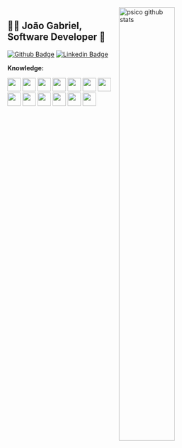 <a href="https://github.com/psico">
    <img width="50%" align="right" width="50%" alt="psico github stats" src="https://github-readme-stats.vercel.app/api?username=psico&show_icons=false&hide_border=false"/>
</a>

## :man_technologist: João Gabriel, Software Developer 🚀

[![Github Badge](https://img.shields.io/badge/-Github-000?style=flat-square&logo=Github&logoColor=white&link=)](https://github.com/psico)
[![Linkedin Badge](https://img.shields.io/badge/-LinkedIn-blue?style=flat-square&logo=Linkedin&logoColor=white&link=https://www.linkedin.com/in/jo%C3%A3o-gabriel-dos-santos-rodrigues-34378323/?locale=en_US)](https://www.linkedin.com/in/jo%C3%A3o-gabriel-dos-santos-rodrigues-34378323/?locale=en_US)

<!--
**Personal Infos:**

- 💼 Senior Systems Analyst at **Banco do Brasil**
- :computer: Knowledge: JavaScript, React, Java, Sprint Boot, PHP, Docker, SQL, MongoDB and others.
-->



**Knowledge:**  

<code><img height="30" src="https://www.vectorlogo.zone/logos/javascript/javascript-vertical.svg"></code>
<code><img height="30" src="https://www.vectorlogo.zone/logos/reactjs/reactjs-icon.svg"></code>
<code><img height="30" src="https://www.vectorlogo.zone/logos/java/java-icon.svg"></code>
<code><img height="30" src="https://www.vectorlogo.zone/logos/springio/springio-icon.svg"></code>
<code><img height="30" src="https://www.vectorlogo.zone/logos/php/php-icon.svg"></code>
<code><img height="30" src="https://www.vectorlogo.zone/logos/angular/angular-icon.svg"></code>
<code><img height="30" src="https://www.vectorlogo.zone/logos/git-scm/git-scm-icon.svg"></code>
<code><img height="30" src="https://www.vectorlogo.zone/logos/typescriptlang/typescriptlang-icon.svg"></code>
<code><img height="30" src="https://www.vectorlogo.zone/logos/nodejs/nodejs-icon.svg"></code>
<code><img height="30" src="https://www.vectorlogo.zone/logos/docker/docker-official.svg"></code>
<code><img height="30" src="https://www.vectorlogo.zone/logos/postgresql/postgresql-vertical.svg"></code>
<code><img height="30" src="https://www.vectorlogo.zone/logos/mongodb/mongodb-icon.svg"></code>
<code><img height="30" src="https://www.vectorlogo.zone/logos/firebase/firebase-icon.svg"></code>

<!-- 
**DevOps ❤️:**  

<code><img height="30" src="https://raw.githubusercontent.com/github/explore/80688e429a7d4ef2fca1e82350fe8e3517d3494d/topics/linux/linux.png"></code>
<code><img height="30" src="https://raw.githubusercontent.com/github/explore/80688e429a7d4ef2fca1e82350fe8e3517d3494d/topics/docker/docker.png"></code>
<code><img height="30" src="https://raw.githubusercontent.com/github/explore/80688e429a7d4ef2fca1e82350fe8e3517d3494d/topics/kubernetes/kubernetes.png"></code>
<code><img height="30" src="https://www.vectorlogo.zone/logos/openshift/openshift-icon.svg"></code>
-->

</p>

  

